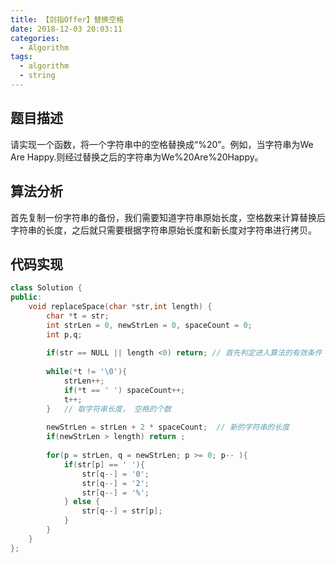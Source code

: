 ```yaml
---
title: 【剑指Offer】替换空格
date: 2018-12-03 20:03:11
categories:
  - Algorithm
tags:
  - algorithm
  - string
---
```


## 题目描述

请实现一个函数，将一个字符串中的空格替换成“%20”。例如，当字符串为We Are Happy.则经过替换之后的字符串为We%20Are%20Happy。



## 算法分析

首先复制一份字符串的备份，我们需要知道字符串原始长度，空格数来计算替换后字符串的长度，之后就只需要根据字符串原始长度和新长度对字符串进行拷贝。



## 代码实现

~~~cpp
class Solution {
public:
	void replaceSpace(char *str,int length) {
		char *t = str;
        int strLen = 0, newStrLen = 0, spaceCount = 0;
        int p,q;
        
        if(str == NULL || length <0) return; // 首先判定进入算法的有效条件
        
        while(*t != '\0'){
            strLen++;
            if(*t == ' ') spaceCount++;
            t++;
        }	// 取字符串长度， 空格的个数
        
        newStrLen = strLen + 2 * spaceCount;  // 新的字符串的长度
        if(newStrLen > length) return ;
        
        for(p = strLen, q = newStrLen; p >= 0; p-- ){
            if(str[p] == ' '){
                str[q--] = '0';
                str[q--] = '2';
                str[q--] = '%';
            } else {
                str[q--] = str[p];
            }
        }
	}
};
~~~

